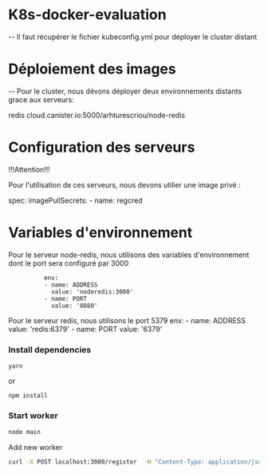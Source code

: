 # K8s-docker-evaluation

-- Il faut récupérer le fichier kubeconfig.yml pour déployer le cluster distant

# Déploiement des images

-- Pour le cluster, nous dévons déployer deux environnements distants grace aux serveurs:

redis 
cloud.canister.io:5000/arhturescriou/node-redis

  # Configuration des serveurs
!!!Attention!!!

Pour l'utilisation de ces serveurs, nous devons utilier une image privé :

spec:
  imagePullSecrets:
    - name: regcred

  # Variables d'environnement 
  Pour le serveur node-redis, nous utilisons des variables d'environnement dont le port sera configuré par 3000
  ``` 
            env:
            - name: ADDRESS
              value: 'noderedis:3000'
            - name: PORT
              value: '8080'
 ```
  Pour le serveur redis, nous utilisons le port 5379
          env:
            - name: ADDRESS
              value: 'redis:6379'
            - name: PORT
              value: '6379'


### Install dependencies

```
yarn
```

or

```
npm install
```

### Start worker

```bash
node main
```

Add new worker

```sh
curl -X POST localhost:3000/register  -H "Content-Type: application/json"  -d '{"url": "http://localhost:8080"}'

